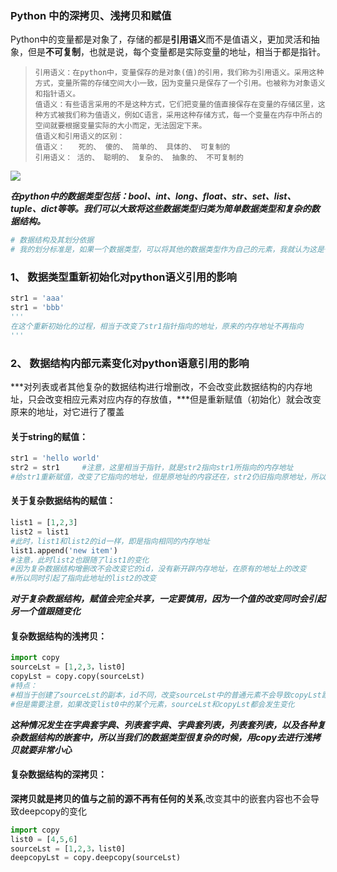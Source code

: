 ### Python 中的深拷贝、浅拷贝和赋值

Python中的变量都是对象了，存储的都是**引用语义**而不是值语义，更加灵活和抽象，但是**不可复制**，也就是说，每个变量都是实际变量的地址，相当于都是指针。

> ```
> 引用语义：在python中，变量保存的是对象(值)的引用，我们称为引用语义。采用这种方式，变量所需的存储空间大小一致，因为变量只是保存了一个引用。也被称为对象语义和指针语义。
> 值语义：有些语言采用的不是这种方式，它们把变量的值直接保存在变量的存储区里，这种方式被我们称为值语义，例如C语言，采用这种存储方式，每一个变量在内存中所占的空间就要根据变量实际的大小而定，无法固定下来。
> 值语义和引用语义的区别：
> 值语义：   死的、 傻的、 简单的、 具体的、 可复制的
> 引用语义： 活的、 聪明的、 复杂的、 抽象的、 不可复制的
> ```

![](F:\MD本地图片\python通用编程课程\第一节_用户交互\第三章数据类型\python变量存储方式.png)



***在python中的数据类型包括：bool、int、long、float、str、set、list、tuple、dict等等。我们可以大致将这些数据类型归类为简单数据类型和复杂的数据结构。***

```python
# 数据结构及其划分依据
# 我的划分标准是，如果一个数据类型，可以将其他的数据类型作为自己的元素，我就认为这是一种数据结构。数据结构的分类有很多种，但是在Python中常用的只有集合、序列和映射三种结构。对应python中的set、list(tuple、str)、dict；常用的数据类型有int、long、float、bool、str等类型。（其中，str类型比较特别，因为从C语言的角度来说，str其实是一个char的集合，但是这与本文的关联不大，所以我们暂时不谈这个问题）
```

### 1、 数据类型重新初始化对python语义引用的影响

```python
str1 = 'aaa'
str1 = 'bbb'
'''
在这个重新初始化的过程，相当于改变了str1指针指向的地址，原来的内存地址不再指向
'''
```

### 2、 数据结构内部元素变化对python语意引用的影响

***对列表或者其他复杂的数据结构进行增删改，不会改变此数据结构的内存地址，只会改变相应元素对应内存的存放值，***但是重新赋值（初始化）就会改变原来的地址，对它进行了覆盖



#### 关于string的赋值：

```python
str1 = 'hello world'
str2 = str1		#注意，这里相当于指针，就是str2指向str1所指向的内存地址
#给str1重新赋值，改变了它指向的地址，但是原地址的内容还在，str2仍旧指向原地址，所以str2不会跟随str1改变
```

#### 关于复杂数据结构的赋值：

```python
list1 = [1,2,3]
list2 = list1
#此时，list1和list2的id一样，即是指向相同的内存地址
list1.append('new item')
#注意，此时list2也跟随了list1的变化
#因为复杂数据结构增删改不会改变它的id，没有新开辟内存地址，在原有的地址上的改变
#所以同时引起了指向此地址的list2的改变
```

***对于复杂数据结构，赋值会完全共享，一定要慎用，因为一个值的改变同时会引起另一个值跟随变化***

#### 复杂数据结构的浅拷贝：

```python
import copy
sourceLst = [1,2,3，list0]
copyLst = copy.copy(sourceLst)
#特点：
#相当于创建了sourceLst的副本，id不同，改变sourceLst中的普通元素不会导致copyLst跟随变化，反之亦然，不会互相跟随
#但是需要注意，如果改变list0中的某个元素，sourceLst和copyLst都会发生变化
```

***这种情况发生在字典套字典、列表套字典、字典套列表，列表套列表，以及各种复杂数据结构的嵌套中，所以当我们的数据类型很复杂的时候，用copy去进行浅拷贝就要非常小心***



#### 复杂数据结构的深拷贝：

**深拷贝就是拷贝的值与之前的源不再有任何的关系**,改变其中的嵌套内容也不会导致deepcopy的变化

```python
import copy
list0 = [4,5,6]
sourceLst = [1,2,3，list0]
deepcopyLst = copy.deepcopy(sourceLst)
```



